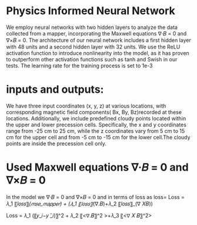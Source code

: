 # Physics Informed Neural Network 
We employ neural networks with two hidden layers to analyze the data collected from a mapper, incorporating the Maxwell equations ∇·𝐵 = 0 and ∇×𝐵 = 0. The architecture of our neural network includes a first hidden layer with 48 units and a second hidden layer with 32 units. We use the ReLU activation function to introduce nonlinearity into the model, as it has proven to outperform other activation functions such as tanh and Swish in our tests. The learning rate for the training process is set to 1e-3

# inputs and outputs:
We have three input coordinates (x, y, z) at various locations, with corresponding magnetic field components( Bx, By, Bz)recorded at these  locations. Additionally, we include predefined cloudy points located within the upper and lower precession cells. Specifically, the x and y coordinates range from -25 cm to 25 cm, while the z coordinates vary from 5 cm to 15 cm for the upper cell and from -5 cm to -15 cm for the lower cell.The cloudy points are inside the precession cell only.

# Used Maxwell equations ∇·𝐵 = 0 and ∇×𝐵 = 0
In the model we ∇·𝐵 = 0 and ∇×𝐵 = 0 and in terms of loss as loss= Loss = 𝜆_1 〖𝑙𝑜𝑠𝑠〗_(𝑚𝑠𝑒_𝑚𝑎𝑝𝑝𝑒𝑟) + (𝜆_1 〖𝑙𝑜𝑠𝑠〗_(∇.𝐵)+𝜆_2 〖𝑙𝑜𝑠𝑠〗_(∇ 𝑋𝐵))

Loss = 𝜆_1 (〖𝑦_𝑖−𝑦 ̂_𝑖)〗^2 + 𝜆_2 〖<∇.𝐵〗^2  >+𝜆_3 〖<∇ 𝑋 𝐵〗^2>

